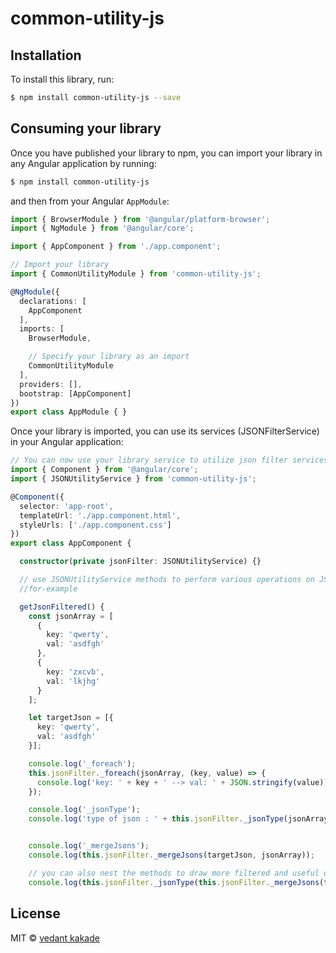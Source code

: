 # common-utility-js

## Installation

To install this library, run:

```bash
$ npm install common-utility-js --save
```

## Consuming your library

Once you have published your library to npm, you can import your library in any Angular application by running:

```bash
$ npm install common-utility-js
```

and then from your Angular `AppModule`:

```typescript
import { BrowserModule } from '@angular/platform-browser';
import { NgModule } from '@angular/core';

import { AppComponent } from './app.component';

// Import your library
import { CommonUtilityModule } from 'common-utility-js';

@NgModule({
  declarations: [
    AppComponent
  ],
  imports: [
    BrowserModule,

    // Specify your library as an import
    CommonUtilityModule
  ],
  providers: [],
  bootstrap: [AppComponent]
})
export class AppModule { }
```

Once your library is imported, you can use its services (JSONFilterService) in your Angular application:

```typescript
// You can now use your library service to utilize json filter services
import { Component } from '@angular/core';
import { JSONUtilityService } from 'common-utility-js';

@Component({
  selector: 'app-root',
  templateUrl: './app.component.html',
  styleUrls: ['./app.component.css']
})
export class AppComponent {

  constructor(private jsonFilter: JSONUtilityService) {}

  // use JSONUtilityService methods to perform various operations on JSON
  //for-example

  getJsonFiltered() {
    const jsonArray = [
      {
        key: 'qwerty',
        val: 'asdfgh'
      },
      {
        key: 'zxcvb',
        val: 'lkjhg'
      }
    ];

    let targetJson = [{
      key: 'qwerty',
      val: 'asdfgh'
    }];

    console.log('_foreach');
    this.jsonFilter._foreach(jsonArray, (key, value) => {
      console.log('key: ' + key + ' --> val: ' + JSON.stringify(value));
    });

    console.log('_jsonType');
    console.log('type of json : ' + this.jsonFilter._jsonType(jsonArray[0].key));


    console.log('_mergeJsons');
    console.log(this.jsonFilter._mergeJsons(targetJson, jsonArray));

    // you can also nest the methods to draw more filtered and useful output 
    console.log(this.jsonFilter._jsonType(this.jsonFilter._mergeJsons(targetJson, jsonArray)));

```


## License

MIT © [vedant kakade](mailto:vedant99kakade@gmail.com)
